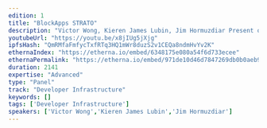 ```yaml
---
edition: 1
title: "BlockApps STRATO"
description: "Victor Wong, Kieren James Lubin, Jim Hormuzdiar Present on BlockApps STRATO, a full-stack technology solution that allows users to build industry-specific Blockchain applications on the Microsoft Azure Cloud."
youtubeUrl: "https://youtu.be/x8jIUg5jXjg"
ipfsHash: "QmRMfaFmfycTxfRTq3HQ1mWr8duzS2v1CEQa8ndmHvYv2K"
ethernaIndex: "https://etherna.io/embed/6348175e080a54f6d733ecee"
ethernaPermalink: "https://etherna.io/embed/971de10d46d7847269db0b0aeb935ade4c60a3041bb073127340921845633b6a"
duration: 2141
expertise: "Advanced"
type: "Panel"
track: "Developer Infrastructure"
keywords: []
tags: ['Developer Infrastructure']
speakers: ['Victor Wong','Kieren James Lubin','Jim Hormuzdiar']
---
```

